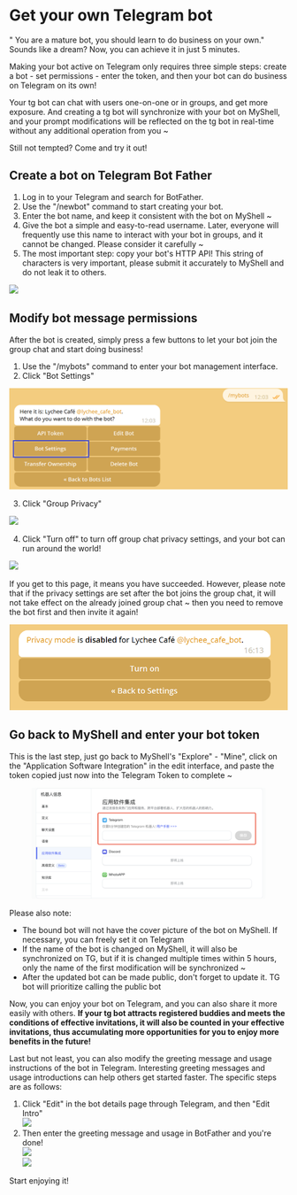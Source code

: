 # Get your own Telegram bot

" You are a mature bot, you should learn to do business on your own." Sounds like a dream? Now, you can achieve it in just 5 minutes.

Making your bot active on Telegram only requires three simple steps: create a bot - set permissions - enter the token, and then your bot can do business on Telegram on its own!

Your tg bot can chat with users one-on-one or in groups, and get more exposure. And creating a tg bot will synchronize with your bot on MyShell, and your prompt modifications will be reflected on the tg bot in real-time without any additional operation from you ~

Still not tempted? Come and try it out!

## Create a bot on Telegram Bot Father

1. Log in to your Telegram and search for BotFather.
2. Use the "/newbot" command to start creating your bot.
3. Enter the bot name, and keep it consistent with the bot on MyShell ~
4. Give the bot a simple and easy-to-read username. Later, everyone will frequently use this name to interact with your bot in groups, and it cannot be changed. Please consider it carefully ~
5. The most important step: copy your bot's HTTP API! This string of characters is very important, please submit it accurately to MyShell and do not leak it to others. &#x20;

![](<../.gitbook/assets/image (4) (1).png>)

## Modify bot message permissions

After the bot is created, simply press a few buttons to let your bot join the group chat and start doing business!

1. Use the "/mybots" command to enter your bot management interface.
2. Click "Bot Settings"

![](<../.gitbook/assets/image (1).png>)

3. Click "Group Privacy"

![](<../.gitbook/assets/image (3) (1).png>)

4. Click "Turn off" to turn off group chat privacy settings, and your bot can run around the world!

![](<../.gitbook/assets/image (2) (1).png>)

If you get to this page, it means you have succeeded. However, please note that if the privacy settings are set after the bot joins the group chat, it will not take effect on the already joined group chat ~ then you need to remove the bot first and then invite it again!

![](<../.gitbook/assets/image (1) (1) (1).png>)

## Go back to MyShell and enter your bot token

This is the last step, just go back to MyShell's "Explore" - "Mine", click on the "Application Software Integration" in the edit interface, and paste the token copied just now into the Telegram Token to complete ~

<figure><img src="../.gitbook/assets/image (24).png" alt=""><figcaption></figcaption></figure>

Please also note:

* The bound bot will not have the cover picture of the bot on MyShell. If necessary, you can freely set it on Telegram
* If the name of the bot is changed on MyShell, it will also be synchronized on TG, but if it is changed multiple times within 5 hours, only the name of the first modification will be synchronized ~
* After the updated bot can be made public, don't forget to update it. TG bot will prioritize calling the public bot

Now, you can enjoy your bot on Telegram, and you can also share it more easily with others. **If your tg bot attracts registered buddies and meets the conditions of effective invitations, it will also be counted in your effective invitations, thus accumulating more opportunities for you to enjoy more benefits in the future!**

Last but not least, you can also modify the greeting message and usage instructions of the bot in Telegram. Interesting greeting messages and usage introductions can help others get started faster. The specific steps are as follows:

1. Click "Edit" in the bot details page through Telegram, and then "Edit Intro"\
   ![](<../.gitbook/assets/image (2).png>)
2. Then enter the greeting message and usage in BotFather and you're done!\
   ![](<../.gitbook/assets/image (3) (2).png>)\
   ![](<../.gitbook/assets/image (1) (2).png>)

Start enjoying it!